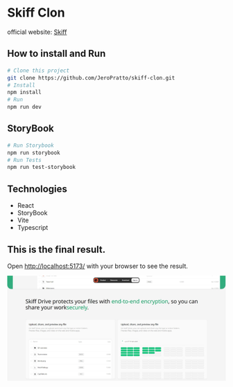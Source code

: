 # Skiff Clon

official website: [Skiff](https://skiff.com/)

## How to install and Run

```bash
# Clone this project
git clone https://github.com/JeroPratto/skiff-clon.git
# Install
npm install
# Run
npm run dev
```

## StoryBook

```bash
# Run Storybook
npm run storybook
# Run Tests
npm run test-storybook
```

## Technologies

- React
- StoryBook
- Vite
- Typescript

## This is the final result.

Open [http://localhost:5173/](http://localhost:5173/) with your browser to see the result.

![image of this project](/readmeImages/drive-title-grid.jpg 'skiff')
